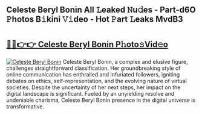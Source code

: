 ## Celeste Beryl Bonin All 𝙻eaked 𝙽u𝚍es - Part-d6O 𝙿hotos B𝚒kini 𝚅𝚒deo - Hot 𝙿art 𝙻eaks MvdB3

# <h2><a href="http://ld6s4a.urlbe.top/?page=Celeste+Beryl+Bonin">🔗🔗👉👉 Celeste Beryl Bonin P𝚑oto𝚜Vid𝚎o</a></h2>

[![Celeste Beryl Bonin](https://i.imgur.com/eBuTRDB.gif)](http://ld6s4a.urlbe.top/?page=Celeste+Beryl+Bonin)
Celeste Beryl Bonin, a complex and elusive figure, challenges straightforward classification. Her groundbreaking style of online communication has enthralled and infuriated followers, igniting debates on ethics, self-representation, and the evolving nature of virtual societies. Despite the uncertainty of her next steps, her impact on the digital landscape is significant. Fueled by an unyielding resolve and undeniable charisma, Celeste Beryl Bonin presence in the digital universe is transformative.
